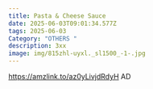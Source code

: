 ```yaml
---
title: Pasta & Cheese Sauce
date: 2025-06-03T09:01:34.577Z
tags: 2025-06-03
Category: "OTHERS "
description: 3xx
image: img/815zhl-uyxl._sl1500_-1-.jpg
---
```

https://amzlink.to/az0yLivjdRdyH AD